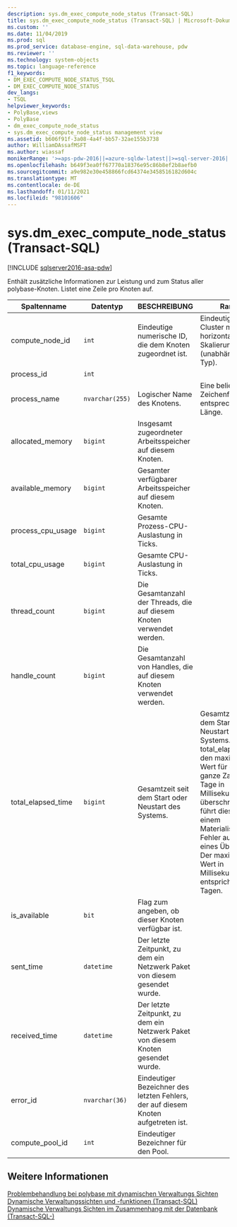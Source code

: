 ```yaml
---
description: sys.dm_exec_compute_node_status (Transact-SQL)
title: sys.dm_exec_compute_node_status (Transact-SQL) | Microsoft-Dokumentation
ms.custom: ''
ms.date: 11/04/2019
ms.prod: sql
ms.prod_service: database-engine, sql-data-warehouse, pdw
ms.reviewer: ''
ms.technology: system-objects
ms.topic: language-reference
f1_keywords:
- DM_EXEC_COMPUTE_NODE_STATUS_TSQL
- DM_EXEC_COMPUTE_NODE_STATUS
dev_langs:
- TSQL
helpviewer_keywords:
- PolyBase,views
- PolyBase
- dm_exec_compute_node_status
- sys.dm_exec_compute_node_status management view
ms.assetid: b606f91f-3a08-4a4f-bb57-32ae155b3738
author: WilliamDAssafMSFT
ms.author: wiassaf
monikerRange: '>=aps-pdw-2016||=azure-sqldw-latest||>=sql-server-2016||>=sql-server-linux-2017||=azuresqldb-mi-current'
ms.openlocfilehash: b649f3ea0ff67770a18376e95c86b8ef2b8aefb0
ms.sourcegitcommit: a9e982e30e458866fcd64374e3458516182d604c
ms.translationtype: MT
ms.contentlocale: de-DE
ms.lasthandoff: 01/11/2021
ms.locfileid: "98101606"
---
```

# <a name="sysdm_exec_compute_node_status-transact-sql"></a>sys.dm_exec_compute_node_status (Transact-SQL)
[!INCLUDE [sqlserver2016-asa-pdw](../../includes/applies-to-version/sqlserver2016-asa-pdw.md)]

  Enthält zusätzliche Informationen zur Leistung und zum Status aller polybase-Knoten. Listet eine Zeile pro Knoten auf.  
  
|Spaltenname|Datentyp|BESCHREIBUNG|Range|  
|-----------------|---------------|-----------------|-----------|  
|compute_node_id|`int`|Eindeutige numerische ID, die dem Knoten zugeordnet ist.|Eindeutig in einem Cluster mit horizontaler Skalierung (unabhängig vom Typ).|  
|process_id|`int`|||  
|process_name|`nvarchar(255)`|Logischer Name des Knotens.|Eine beliebige Zeichenfolge mit entsprechender Länge.|  
|allocated_memory|`bigint`|Insgesamt zugeordneter Arbeitsspeicher auf diesem Knoten.||  
|available_memory|`bigint`|Gesamter verfügbarer Arbeitsspeicher auf diesem Knoten.||  
|process_cpu_usage|`bigint`|Gesamte Prozess-CPU-Auslastung in Ticks.||  
|total_cpu_usage|`bigint`|Gesamte CPU-Auslastung in Ticks.||  
|thread_count|`bigint`|Die Gesamtanzahl der Threads, die auf diesem Knoten verwendet werden.||  
|handle_count|`bigint`|Die Gesamtanzahl von Handles, die auf diesem Knoten verwendet werden.||  
|total_elapsed_time|`bigint`|Gesamtzeit seit dem Start oder Neustart des Systems.|Gesamtzeit seit dem Start oder Neustart des Systems. Wenn total_elapsed_time den maximalen Wert für eine ganze Zahl (24,8 Tage in Millisekunden) überschreitet, führt dies zu einem Materialisierungs Fehler aufgrund eines Überlaufs. Der maximale Wert in Millisekunden entspricht 24,8 Tagen.|  
|is_available|`bit`|Flag zum angeben, ob dieser Knoten verfügbar ist.||  
|sent_time|`datetime`|Der letzte Zeitpunkt, zu dem ein Netzwerk Paket von diesem gesendet wurde.||  
|received_time|`datetime`|Der letzte Zeitpunkt, zu dem ein Netzwerk Paket von diesem Knoten gesendet wurde.||  
|error_id|`nvarchar(36)`|Eindeutiger Bezeichner des letzten Fehlers, der auf diesem Knoten aufgetreten ist.||
|compute_pool_id|`int`|Eindeutiger Bezeichner für den Pool.|

## <a name="see-also"></a>Weitere Informationen  
 [Problembehandlung bei polybase mit dynamischen Verwaltungs Sichten](/previous-versions/sql/sql-server-2016/mt146389(v=sql.130))   
 [Dynamische Verwaltungssichten und -funktionen &#40;Transact-SQL&#41;](~/relational-databases/system-dynamic-management-views/system-dynamic-management-views.md)   
 [Dynamische Verwaltungs Sichten im Zusammenhang mit der Datenbank &#40;Transact-SQL-&#41;](../../relational-databases/system-dynamic-management-views/database-related-dynamic-management-views-transact-sql.md)  
  
